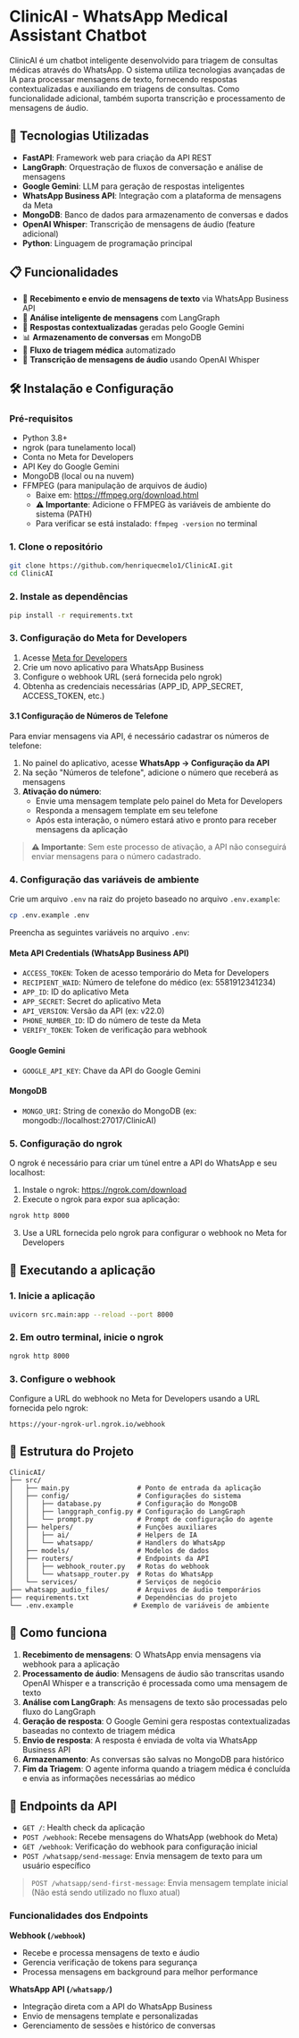 # ClinicAI - WhatsApp Medical Assistant Chatbot

ClinicAI é um chatbot inteligente desenvolvido para triagem de consultas médicas através do WhatsApp. O sistema utiliza tecnologias avançadas de IA para processar mensagens de texto, fornecendo respostas contextualizadas e auxiliando em triagens de consultas. Como funcionalidade adicional, também suporta transcrição e processamento de mensagens de áudio.

## 🚀 Tecnologias Utilizadas

- **FastAPI**: Framework web para criação da API REST
- **LangGraph**: Orquestração de fluxos de conversação e análise de mensagens
- **Google Gemini**: LLM para geração de respostas inteligentes
- **WhatsApp Business API**: Integração com a plataforma de mensagens da Meta
- **MongoDB**: Banco de dados para armazenamento de conversas e dados
- **OpenAI Whisper**: Transcrição de mensagens de áudio (feature adicional)
- **Python**: Linguagem de programação principal

## 📋 Funcionalidades

- 💬 **Recebimento e envio de mensagens de texto** via WhatsApp Business API
- 🧠 **Análise inteligente de mensagens** com LangGraph
- 🤖 **Respostas contextualizadas** geradas pelo Google Gemini
- 📊 **Armazenamento de conversas** em MongoDB
- 🔄 **Fluxo de triagem médica** automatizado
- 🎤 **Transcrição de mensagens de áudio** usando OpenAI Whisper

## 🛠️ Instalação e Configuração

### Pré-requisitos

- Python 3.8+
- ngrok (para tunelamento local)
- Conta no Meta for Developers
- API Key do Google Gemini
- MongoDB (local ou na nuvem)
- FFMPEG (para manipulação de arquivos de áudio)
  - Baixe em: https://ffmpeg.org/download.html
  - **⚠️ Importante**: Adicione o FFMPEG às variáveis de ambiente do sistema (PATH)
  - Para verificar se está instalado: `ffmpeg -version` no terminal

### 1. Clone o repositório

```bash
git clone https://github.com/henriquecmelo1/ClinicAI.git
cd ClinicAI
```

### 2. Instale as dependências

```bash
pip install -r requirements.txt
```

### 3. Configuração do Meta for Developers

1. Acesse [Meta for Developers](https://developers.facebook.com/)
2. Crie um novo aplicativo para WhatsApp Business
3. Configure o webhook URL (será fornecida pelo ngrok)
4. Obtenha as credenciais necessárias (APP_ID, APP_SECRET, ACCESS_TOKEN, etc.)

#### 3.1 Configuração de Números de Telefone

Para enviar mensagens via API, é necessário cadastrar os números de telefone:

1. No painel do aplicativo, acesse **WhatsApp → Configuração da API**
2. Na seção "Números de telefone", adicione o número que receberá as mensagens
3. **Ativação do número**: 
   - Envie uma mensagem template pelo painel do Meta for Developers
   - Responda a mensagem template em seu telefone
   - Após esta interação, o número estará ativo e pronto para receber mensagens da aplicação

> **⚠️ Importante**: Sem este processo de ativação, a API não conseguirá enviar mensagens para o número cadastrado.

### 4. Configuração das variáveis de ambiente

Crie um arquivo `.env` na raiz do projeto baseado no arquivo `.env.example`:

```bash
cp .env.example .env
```

Preencha as seguintes variáveis no arquivo `.env`:

#### Meta API Credentials (WhatsApp Business API)
- `ACCESS_TOKEN`: Token de acesso temporário do Meta for Developers
- `RECIPIENT_WAID`: Número de telefone do médico (ex: 5581912341234)
- `APP_ID`: ID do aplicativo Meta
- `APP_SECRET`: Secret do aplicativo Meta
- `API_VERSION`: Versão da API (ex: v22.0)
- `PHONE_NUMBER_ID`: ID do número de teste da Meta
- `VERIFY_TOKEN`: Token de verificação para webhook

#### Google Gemini
- `GOOGLE_API_KEY`: Chave da API do Google Gemini

#### MongoDB
- `MONGO_URI`: String de conexão do MongoDB (ex: mongodb://localhost:27017/ClinicAI)

### 5. Configuração do ngrok

O ngrok é necessário para criar um túnel entre a API do WhatsApp e seu localhost:

1. Instale o ngrok: https://ngrok.com/download
2. Execute o ngrok para expor sua aplicação:

```bash
ngrok http 8000
```

3. Use a URL fornecida pelo ngrok para configurar o webhook no Meta for Developers

## 🚀 Executando a aplicação

### 1. Inicie a aplicação

```bash
uvicorn src.main:app --reload --port 8000
```

### 2. Em outro terminal, inicie o ngrok

```bash
ngrok http 8000
```

### 3. Configure o webhook

Configure a URL do webhook no Meta for Developers usando a URL fornecida pelo ngrok:
```
https://your-ngrok-url.ngrok.io/webhook
```

## 📁 Estrutura do Projeto

```
ClinicAI/
├── src/
│   ├── main.py                 # Ponto de entrada da aplicação
│   ├── config/                 # Configurações do sistema
│   │   ├── database.py         # Configuração do MongoDB
│   │   ├── langgraph_config.py # Configuração do LangGraph
│   │   └── prompt.py           # Prompt de configuração do agente
│   ├── helpers/                # Funções auxiliares
│   │   ├── ai/                 # Helpers de IA
│   │   └── whatsapp/           # Handlers do WhatsApp
│   ├── models/                 # Modelos de dados
│   ├── routers/                # Endpoints da API
│   │   ├── webhook_router.py   # Rotas do webhook
│   │   └── whatsapp_router.py  # Rotas do WhatsApp
│   └── services/               # Serviços de negócio
├── whatsapp_audio_files/       # Arquivos de áudio temporários
├── requirements.txt            # Dependências do projeto
└── .env.example               # Exemplo de variáveis de ambiente
```

## 🔧 Como funciona

1. **Recebimento de mensagens**: O WhatsApp envia mensagens  via webhook para a aplicação
2. **Processamento de áudio**: Mensagens de áudio são transcritas usando OpenAI Whisper e a transcrição é processada como uma mensagem de texto
3. **Análise com LangGraph**: As mensagens de texto são processadas pelo fluxo do LangGraph
4. **Geração de resposta**: O Google Gemini gera respostas contextualizadas baseadas no contexto de triagem médica
5. **Envio de resposta**: A resposta é enviada de volta via WhatsApp Business API
6. **Armazenamento**: As conversas são salvas no MongoDB para histórico
7. **Fim da Triagem**: O agente informa quando a triagem médica é concluída e envia as informações necessárias ao médico

## 📝 Endpoints da API

- `GET /`: Health check da aplicação
- `POST /webhook`: Recebe mensagens do WhatsApp (webhook do Meta)
- `GET /webhook`: Verificação do webhook para configuração inicial
- `POST /whatsapp/send-message`: Envia mensagem de texto para um usuário específico


> `POST /whatsapp/send-first-message`: Envia mensagem template inicial (Não está sendo utilizado no fluxo atual)

### Funcionalidades dos Endpoints

**Webhook (`/webhook`)**
- Recebe e processa mensagens de texto e áudio
- Gerencia verificação de tokens para segurança
- Processa mensagens em background para melhor performance

**WhatsApp API (`/whatsapp/`)**
- Integração direta com a API do WhatsApp Business
- Envio de mensagens template e personalizadas
- Gerenciamento de sessões e histórico de conversas

